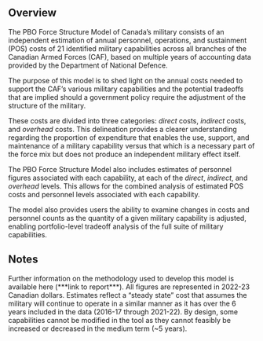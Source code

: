 ## Overview

The PBO Force Structure Model of Canada’s military consists of an independent estimation of annual personnel, operations, and sustainment (POS) costs of 21 identified military capabilities across all branches of the Canadian Armed Forces (CAF), based on multiple years of accounting data provided by the Department of National Defence.

The purpose of this model is to shed light on the annual costs needed to support the CAF’s various military capabilities and the potential tradeoffs that are implied should a government policy require the adjustment of the structure of the military.

These costs are divided into three categories: _direct_ costs, _indirect_ costs, and _overhead_ costs. This delineation provides a clearer understanding regarding the proportion of expenditure that enables the use, support, and maintenance of a military capability versus that which is a necessary part of the force mix but does not produce an independent military effect itself.

The PBO Force Structure Model also includes estimates of personnel figures associated with each capability, at each of the _direct_, _indirect_, and _overhead_ levels. This allows for the combined analysis of estimated POS costs and personnel levels associated with each capability.

The model also provides users the ability to examine changes in costs and personnel counts as the quantity of a given military capability is adjusted, enabling portfolio-level tradeoff analysis of the full suite of military capabilities.

## Notes

Further information on the methodology used to develop this model is available here (\*\*\*link to report\*\*\*). All figures are represented in 2022-23 Canadian dollars. Estimates reflect a “steady state” cost that assumes the military will continue to operate in a similar manner as it has over the 6 years included in the data (2016-17 through 2021-22). By design, some capabilities cannot be modified in the tool as they cannot feasibly be increased or decreased in the medium term (~5 years).